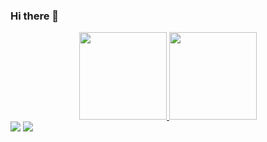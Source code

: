 ### Hi there 👋

<div align="center">
  <a href="https://github.com/anapaula2b">
  <img height="140em" src="https://github-readme-stats.vercel.app/api?username=anapaula2b&show_icons=true&theme=dark&include_all_commits=true&count_private=true"/>
  <img height="140em" src="https://github-readme-stats.vercel.app/api/top-langs/?username=anapaula2b&layout=compact&langs_count=7&theme=dark"/>
</div>

<div>
  <a href="https://instagram.com/_ana.paulab2" target="_blank"><img src="https://img.shields.io/badge/-Instagram-%23E4405F?style=for-the-badge&logo=instagram&logoColor=white" target="_blank"></a>
  <a href = "mailto:annapaulabertho@gmail.com"><img src="https://img.shields.io/badge/-Gmail-%23333?style=for-the-badge&logo=gmail&logoColor=white" target="_blank"></a>
</div>
